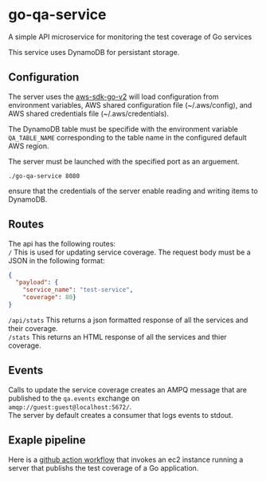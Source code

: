 # go-qa-service
A simple API microservice for monitoring the test coverage of Go services

This service uses DynamoDB for persistant storage.

## Configuration
The server uses the [aws-sdk-go-v2](https://github.com/aws/aws-sdk-go-v2) will load configuration from environment variables, 
AWS shared configuration file (~/.aws/config), and AWS shared credentials file (~/.aws/credentials).

The DynamoDB table must be specifide with the environment variable `QA_TABLE_NAME` corresponding to the table name in the configured default AWS region.

The server must be launched with the specified port as an arguement.
```console
./go-qa-service 8080
```
ensure that the credentials of the server enable reading and writing items to DynamoDB.

## Routes
The api has the following routes:  
`/` This is used for updating service coverage. The request body must be a JSON in the following format:
```json
{
  "payload": { 
    "service_name": "test-service", 
    "coverage": 80}
}
```
`/api/stats` This returns a json formatted response of all the services and their coverage.  
`/stats` This returns an HTML response of all the services and thier coverage.

## Events
Calls to update the service coverage creates an AMPQ message that are published to the `qa.events` exchange on `amqp://guest:guest@localhost:5672/`.  
The server by default creates a consumer that logs events to stdout.

## Exaple pipeline
Here is a [github action workflow](https://github.com/devinmarder/go-test/blob/main/.github/workflows/publish-coverage.yml) 
that invokes an ec2 instance running a server that publishs the test coverage of a Go application.
